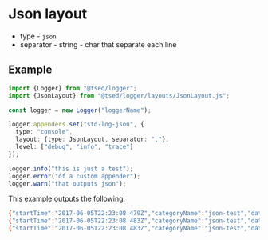 # Json layout

- type - `json`
- separator - string - char that separate each line

## Example

```typescript
import {Logger} from "@tsed/logger";
import {JsonLayout} from "@tsed/logger/layouts/JsonLayout.js";

const logger = new Logger("loggerName");

logger.appenders.set("std-log-json", {
  type: "console",
  layout: {type: JsonLayout, separator: ","},
  level: ["debug", "info", "trace"]
});

logger.info("this is just a test");
logger.error("of a custom appender");
logger.warn("that outputs json");
```

This example outputs the following:

```bash
{"startTime":"2017-06-05T22:23:08.479Z","categoryName":"json-test","data":["this is just a test"],"level":"INFO","context":{}},
{"startTime":"2017-06-05T22:23:08.483Z","categoryName":"json-test","data":["of a custom appender"],"level":"ERROR","context":{}},
{"startTime":"2017-06-05T22:23:08.483Z","categoryName":"json-test","data":["that outputs json"],"level""WARN","context":{}},
```
